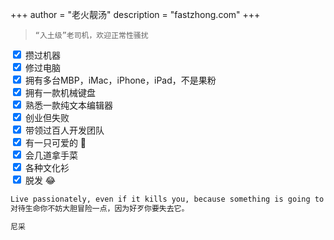 +++
author = "老火靓汤"
description = "fastzhong.com"
+++

> `“入土级”老司机，欢迎正常性骚扰` &nbsp;&nbsp;&nbsp; <a href="https://twitter.com/fastzhong" target="_blank" rel="noopener"><i class="fab fa-twitter" aria-hidden="true"></i></a> &nbsp;&nbsp;&nbsp; <a href="https://sg.linkedin.com/in/zhonglun" target="_blank" rel="noopener"><i class="fab fa-linkedin" aria-hidden="true"></i></a> &nbsp;&nbsp;&nbsp; <a  href="https://github.com/fastzhong" target="_blank" rel="noopener"><i class="fab fa-github" aria-hidden="true"></i></a>

<form action="">
  <input type="checkbox" checked="checked"> 攒过机器<br>
  <input type="checkbox" checked="checked"> 修过电脑<br>
  <input type="checkbox" checked="checked"> 拥有多台MBP，iMac，iPhone，iPad，不是果粉<br>
  <input type="checkbox" checked="checked"> 拥有一款机械键盘<br>
  <input type="checkbox" checked="checked"> 熟悉一款纯文本编辑器<br>
  <input type="checkbox" checked="checked"> 创业但失败<br>
  <input type="checkbox" checked="checked"> 带领过百人开发团队<br>
  <input type="checkbox" checked="checked"> 有一只可爱的 🐶<br>
  <input type="checkbox" checked="checked"> 会几道拿手菜<br>
  <input type="checkbox" checked="checked"> 各种文化衫<br>
  <input type="checkbox" checked="checked"> 脱发 😂<br>
</form>

```txt
Live passionately, even if it kills you, because something is going to kill you anyway.
对待生命你不妨大胆冒险一点，因为好歹你要失去它。

尼采
```
